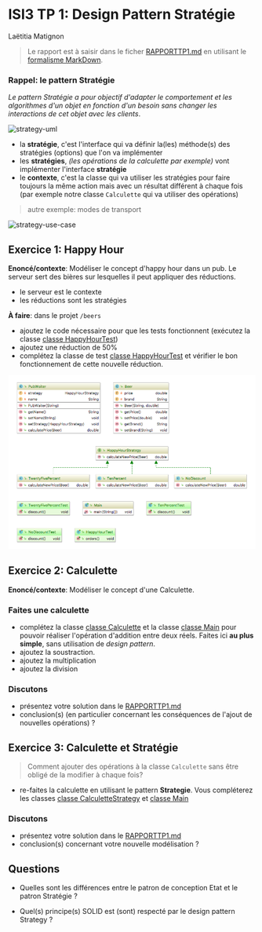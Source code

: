# ISI3 TP 1: Design Pattern Stratégie
Laëtitia Matignon


> Le rapport est à saisir dans le ficher [RAPPORTTP1.md](RAPPORTTP1.md) en utilisant le [formalisme MarkDown](https://guides.github.com/features/mastering-markdown/).


### Rappel: le pattern Stratégie

*Le pattern Stratégie a pour objectif d'adapter le comportement et les algorithmes d'un objet en fonction d'un besoin sans changer les interactions de cet objet avec les clients*.

![strategy-uml](img/strategy-uml.svg)

- la **stratégie**, c'est l'interface qui va définir la(les) méthode(s) des stratégies (options) que l'on va implémenter
- les **stratégies**, *(les opérations de la calculette par exemple)* vont implémenter l'interface **stratégie**
- le **contexte**, c'est la classe qui va utiliser les stratégies pour faire toujours la même action mais avec un résultat différent à chaque fois (par exemple notre classe `Calculette` qui va utiliser des opérations)

> autre exemple: modes de transport

![strategy-use-case](img/strategy-use-case.svg)




## Exercice 1: Happy Hour 

**Enoncé/contexte**: Modéliser le concept d'happy hour dans un pub. Le serveur sert des bières sur lesquelles il peut appliquer des réductions.
- le serveur est le contexte
- les réductions sont les stratégies

**À faire**: dans le projet `/beers`
- ajoutez le code nécessaire pour que les tests fonctionnent (exécutez la classe [classe HappyHourTest](src/strategybeers/HappyHourTest.java))
- ajoutez une réduction de 50%
- complétez la classe de test [classe HappyHourTest](src/strategybeers/HappyHourTest.java) et vérifier le bon fonctionnement de cette nouvelle réduction.

![exo-01](img/exo-01.png)

## Exercice 2: Calculette


**Enoncé/contexte**: Modéliser le concept d'une Calculette. 

### Faites une calculette

- complétez la classe [classe Calculette](src/calculette/Calculette.java) et la classe [classe Main](src/calculette/Main.java) pour pouvoir réaliser l'opération d'addition entre deux réels. Faites ici **au plus simple**, sans utilisation de *design pattern*.
- ajoutez la soustraction.
- ajoutez la multiplication
- ajoutez la division

### Discutons

- présentez votre solution dans le [RAPPORTTP1.md](RAPPORTTP1.md)
- conclusion(s) (en particulier concernant les conséquences de l'ajout de nouvelles opérations) ?

## Exercice 3: Calculette et Stratégie

> Comment ajouter des opérations à la classe `Calculette` sans être obligé de la modifier à chaque fois?

- re-faites la calculette en utilisant le pattern **Strategie**.  Vous compléterez les classes [classe CalculetteStrategy](src/strategycalculette/CalculetteStrategy) et [classe Main](src/strategycalculette/Main)

### Discutons

- présentez votre solution dans le [RAPPORTTP1.md](RAPPORTTP1.md)
- conclusion(s) concernant votre nouvelle modélisation ?

## Questions
- Quelles sont les différences entre le patron de conception Etat et le patron Stratégie ?

- Quel(s) principe(s) SOLID est (sont) respecté par le design pattern Strategy ?


